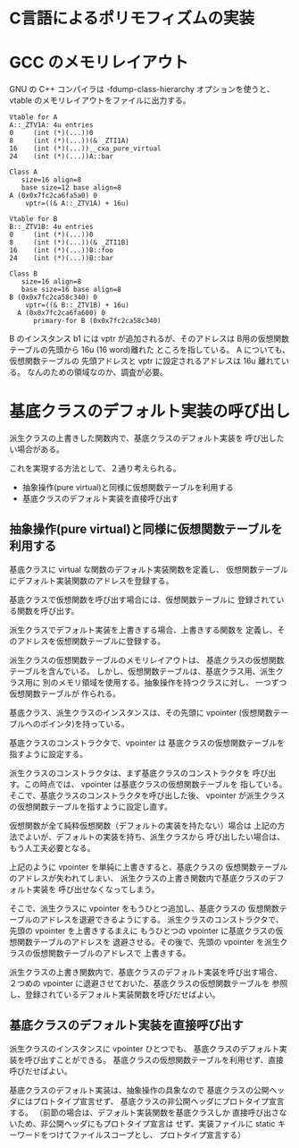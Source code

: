 # C言語によるポリモフィズムの実装

# GCC のメモリレイアウト
GNU の C++ コンパイラは -fdump-class-hierarchy オプションを使うと、
vtable のメモリレイアウトをファイルに出力する。
```
Vtable for A
A::_ZTV1A: 4u entries
0     (int (*)(...))0
8     (int (*)(...))(& _ZTI1A)
16    (int (*)(...))__cxa_pure_virtual
24    (int (*)(...))A::bar

Class A
   size=16 align=8
   base size=12 base align=8
A (0x0x7fc2ca6fa5a0) 0
    vptr=((& A::_ZTV1A) + 16u)

Vtable for B
B::_ZTV1B: 4u entries
0     (int (*)(...))0
8     (int (*)(...))(& _ZTI1B)
16    (int (*)(...))B::foo
24    (int (*)(...))B::bar

Class B
   size=16 align=8
   base size=16 base align=8
B (0x0x7fc2ca58c340) 0
    vptr=((& B::_ZTV1B) + 16u)
  A (0x0x7fc2ca6fa600) 0
      primary-for B (0x0x7fc2ca58c340)

```
B のインスタンス b1 には vptr が追加されるが、そのアドレスは
B用の仮想関数テーブルの先頭から 16u (16 word)離れた
ところを指している。 A についても、仮想関数テーブルの
先頭アドレスと vptr に設定されるアドレスは 16u 離れている。
なんのための領域なのか、調査が必要。

# 基底クラスのデフォルト実装の呼び出し

派生クラスの上書きした関数内で、基底クラスのデフォルト実装を
呼び出したい場合がある。

これを実現する方法として、２通り考えられる。

 + 抽象操作(pure virtual)と同様に仮想関数テーブルを利用する
 + 基底クラスのデフォルト実装を直接呼び出す


## 抽象操作(pure virtual)と同様に仮想関数テーブルを利用する
 基底クラスに virtual な関数のデフォルト実装関数を定義し、
 仮想関数テーブルにデフォルト実装関数のアドレスを登録する。

 基底クラスで仮想関数を呼び出す場合には、仮想関数テーブルに
 登録されている関数を呼び出す。

 派生クラスでデフォルト実装を上書きする場合、上書きする関数を
 定義し、そのアドレスを仮想関数テーブルに登録する。

 派生クラスの仮想関数テーブルのメモリレイアウトは、
 基底クラスの仮想関数テーブルを含んでいる。
 しかし、仮想関数テーブルは、基底クラス用、派生クラス用に
 別のメモリ領域を使用する。抽象操作を持つクラスに対し、
 一つずつ仮想関数テーブルが 作られる。

基底クラス、派生クラスのインスタンスは、その先頭に
vpointer (仮想関数テーブルへのポインタ)を持っている。

基底クラスのコンストラクタで、vpointer は
基底クラスの仮想関数テーブルを指すように設定する。

派生クラスのコンストラクタは、まず基底クラスのコンストラクタを
呼び出す。この時点では、 vpointer は基底クラスの仮想関数テーブルを
指している。そこで、基底クラスのコンストラクタを呼び出した後、
vpointer が派生クラスの仮想関数テーブルを指すように設定し直す。

仮想関数が全て純粋仮想関数（デフォルトの実装を持たない）場合は
上記の方法でよいが、デフォルトの実装を持ち、派生クラスから
呼び出したい場合は、もう人工夫必要となる。

上記のように vpointer を単純に上書きすると、基底クラスの
仮想関数テーブルのアドレスが失われてしまい、
派生クラスの上書き関数内で基底クラスのデフォルト実装を
呼び出せなくなってしまう。

そこで、派生クラスに vpointer をもうひとつ追加し、基底クラスの
仮想関数テーブルのアドレスを退避できるようにする。
派生クラスのコンストラクタで、先頭の vpointer を上書きするまえに
もうひとつの vpointer に基底クラスの仮想関数テーブルのアドレスを
退避させる。その後で、先頭の vpointer を派生クラスの仮想関数テーブルのアドレスで
上書きする。

派生クラスの上書き関数内で、基底クラスのデフォルト実装を呼び出す場合、
２つめの vpointer に退避させておいた、基底クラスの仮想関数テーブルを
参照し、登録されているデフォルト実装関数を呼びだせばよい。
 
## 基底クラスのデフォルト実装を直接呼び出す
派生クラスのインスタンスに vpointer ひとつでも、
基底クラスのデフォルト実装を呼び出すことができる。
基底クラスの仮想関数テーブルを利用せず、直接呼びだせばよい。

基底クラスのデフォルト実装は、抽象操作の具象なので
基底クラスの公開ヘッダにはプロトタイプ宣言せず、
基底クラスの非公開ヘッダにプロトタイプ宣言する。
（前節の場合は、デフォルト実装関数を基底クラスしか
直接呼び出さないため、非公開ヘッダにもプロトタイプ宣言は
せず、実装ファイルに static キーワードをつけてファイルスコープとし、
プロトタイプ宣言する）


